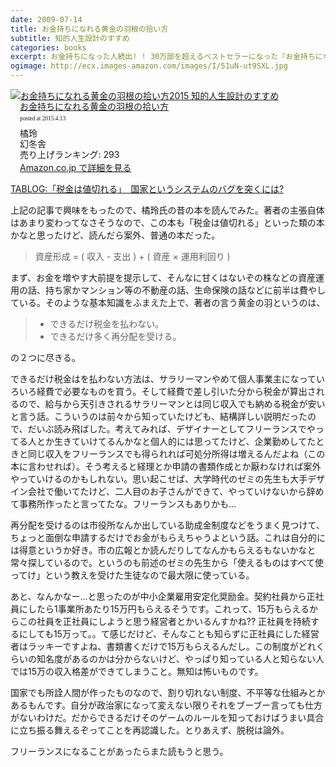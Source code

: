 ```yaml
---
date: 2009-07-14
title: お金持ちになれる黄金の羽根の拾い方
subtitle: 知的人生設計のすすめ
categories: books
excerpt: お金持ちになった人続出! ! 30万部を超えるベストセラーになった『お金持ちになれる黄金の羽根の拾い方』を12年ぶりに全面改訂。
ogimage: http://ecx.images-amazon.com/images/I/51uN-ut9SXL.jpg
---
```


<div class="azlink-box"><div class="azlink-image" style="float:left"><a href="http://www.amazon.co.jp/exec/obidos/ASIN/B00NUTUVI4/warikiru-22/" name="azlinklink" target="_blank"><img src="http://ecx.images-amazon.com/images/I/51uN-ut9SXL._SL160_.jpg" alt="お金持ちになれる黄金の羽根の拾い方2015 知的人生設計のすすめ" style="border:none" /></a></div><div class="azlink-info" style="float:left;margin-left:15px;line-height:120%"><div class="azlink-name" style="margin-bottom:10px;line-height:120%"><a href="http://www.amazon.co.jp/exec/obidos/ASIN/B00NUTUVI4/warikiru-22/" name="azlinklink" target="_blank">お金持ちになれる黄金の羽根の拾い方</a><div class="azlink-powered-date" style="font-size:7pt;margin-top:5px;font-family:verdana;line-height:120%">posted at 2015.4.13</div></div><div class="azlink-detail">橘玲<br />幻冬舎<br />売り上げランキング: 293<br /></div><div class="azlink-link" style="margin-top:5px"><a href="http://www.amazon.co.jp/exec/obidos/ASIN/B00NUTUVI4/warikiru-22/" target="_blank">Amazon.co.jp で詳細を見る</a></div></div><div class="azlink-footer" style="clear:left"></div></div>

[TABLOG:「税金は値切れる」　国家というシステムのバグを突くには?](http://blog.livedoor.jp/tabbata/archives/50693023.html)

上記の記事で興味をもったので、橘玲氏の昔の本を読んでみた。著者の主張自体はあまり変わってなさそうなので、この本も「税金は値切れる」といった類の本かなと思ったけど、読んだら案外、普通の本だった。

> 資産形成 = ( 収入 - 支出 ) + ( 資産 × 運用利回り )

まず、お金を増やす大前提を提示して、そんなに甘くはないぞの株などの資産運用の話、持ち家かマンション等の不動産の話、生命保険の話などに前半は費やしている。そのような基本知識をふまえた上で、著者の言う黄金の羽というのは、

> + できるだけ税金を払わない。
> + できるだけ多く再分配を受ける。

の２つに尽きる。

できるだけ税金はを払わない方法は、サラリーマンやめて個人事業主になっていろいろ経費で必要なものを買う。そして経費で差し引いた分から税金が算出されるので、給与から天引きされるサラリーマンとは同じ収入でも納める税金が安いと言う話。こういうのは前々から知っていたけども、結構詳しい説明だったので、だいぶ読み飛ばした。考えてみれば、デザイナーとしてフリーランスでやってる人とか生きていけてるんかなと個人的には思ってたけど、企業勤めしてたときと同じ収入をフリーランスでも得られれば可処分所得は増えるんだよね（この本に言わせれば）。そう考えると経理とか申請の書類作成とか厭わなければ案外やっていけるのかもしれない。思い起こせば、大学時代のゼミの先生も大手デザイン会社で働いてたけど、二人目のお子さんができて、やっていけないから辞めて事務所作ったと言ってたな。フリーランスもありかも...

再分配を受けるのは市役所なんか出している助成金制度などをうまく見つけて、ちょっと面倒な申請するだけでお金がもらえちゃうよという話。これは自分的には得意というか好き。市の広報とか読んだりしてなんかもらえるもないかなと常々探しているので。というのも前述のゼミの先生から「使えるものはすべて使ってけ」という教えを受けた生徒なので最大限に使っている。


あと、なんかなー...と思ったのが中小企業雇用安定化奨励金。契約社員から正社員にしたら1事業所あたり15万円もらえるそうです。これって、15万もらえるからこの社員を正社員にしようと思う経営者とかいるんすかね?? 正社員を持続するにしても15万って。。て感じだけど、そんなことも知らずに正社員にした経営者はラッキーですよね、書類書くだけで15万もらえるんだし。この制度がどれくらいの知名度があるのかは分からないけど、やっぱり知っている人と知らない人では15万の収入格差ができてしまうこと。無知は怖いものです。

国家でも所詮人間が作ったものなので、割り切れない制度、不平等な仕組みとかあるもんです。自分が政治家になって変えない限りそれをブーブー言っても仕方がないわけだ。だからできるだけそのゲームのルールを知っておけばうまい具合に立ち振る舞えるぞってことを再認識した。とりあえず、脱税は論外。

フリーランスになることがあったらまた読もうと思う。





